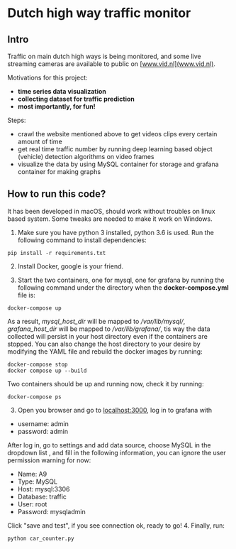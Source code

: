 # Dutch high way traffic monitor

## Intro
Traffic on main dutch high ways is being monitored, and some live streaming cameras are
available to public on [www.vid.nl](www.vid.nl).

Motivations for this project:
 - **time series data visualization** 
 - **collecting dataset for traffic prediction**
 - **most importantly, for fun!**

Steps:
 - crawl the website mentioned above to get videos clips every certain
amount of time
 - get real time traffic number by running deep learning based object (vehicle) detection algorithms
on video frames
 - visualize the data by using MySQL container for storage and grafana container for making graphs
 

## How to run this code?


It has been developed in macOS, should work without troubles on linux based system. Some tweaks are needed to
make it work on Windows.

1. Make sure you have python 3 installed, python 3.6 is used. Run the following command to install dependencies:

```
pip install -r requirements.txt
```

2. Install Docker, google is your friend.

3. Start the two containers, one for mysql, one for grafana by running the following command under the directory when the **docker-compose.yml** file is:

```
docker-compose up
```
As a result, *mysql_host_dir* will be mapped to */var/lib/mysql/*, *grafana_host_dir* will be mapped to */var/lib/grafana/*, tis way
the data collected will persist in your host directory even if the containers
are stopped. You can also change the host directory to your desire by modifying the YAML file and 
rebuild the docker images by running:
```
docker-compose stop
docker compose up --build
```
Two containers should be up and running now, check it by running:
```
docker-compose ps
```
3. Open you browser and go to [localhost:3000](localhost:3000), log in to
grafana with
 - username: admin
 - password: admin
 
 After log in, go to settings and add data source, choose MySQL in the dropdown list
 , and fill in the following information, you can ignore the user permission warning for now:
  - Name: A9
  - Type: MySQL
  - Host: mysql:3306
  - Database: traffic
  - User: root
  - Password: mysqladmin 
  
Click "save and test", if you see connection ok, ready to go!
4. Finally, run:
```
python car_counter.py 
```

